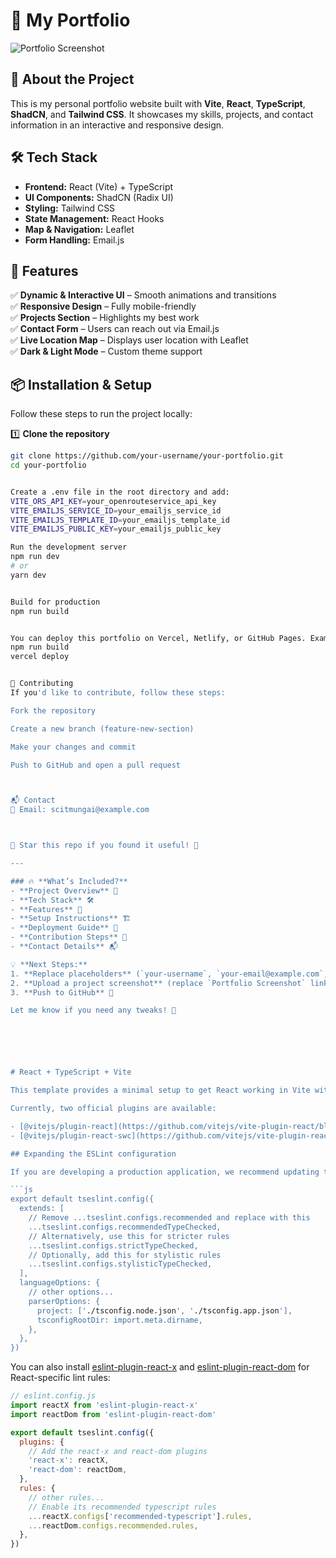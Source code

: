 # 🚀 My Portfolio  

![Portfolio Screenshot](https://via.placeholder.com/1200x600?text=Portfolio+Preview)

## 🌟 About the Project  
This is my personal portfolio website built with **Vite**, **React**, **TypeScript**, **ShadCN**, and **Tailwind CSS**. It showcases my skills, projects, and contact information in an interactive and responsive design.

## 🛠️ Tech Stack  
- **Frontend:** React (Vite) + TypeScript  
- **UI Components:** ShadCN (Radix UI)  
- **Styling:** Tailwind CSS  
- **State Management:** React Hooks  
- **Map & Navigation:** Leaflet  
- **Form Handling:** Email.js  

## 🚀 Features  
✅ **Dynamic & Interactive UI** – Smooth animations and transitions  
✅ **Responsive Design** – Fully mobile-friendly  
✅ **Projects Section** – Highlights my best work  
✅ **Contact Form** – Users can reach out via Email.js  
✅ **Live Location Map** – Displays user location with Leaflet  
✅ **Dark & Light Mode** – Custom theme support  

## 📦 Installation & Setup  
Follow these steps to run the project locally:  

1️⃣ **Clone the repository**  
```sh
git clone https://github.com/your-username/your-portfolio.git
cd your-portfolio


Create a .env file in the root directory and add:
VITE_ORS_API_KEY=your_openrouteservice_api_key
VITE_EMAILJS_SERVICE_ID=your_emailjs_service_id
VITE_EMAILJS_TEMPLATE_ID=your_emailjs_template_id
VITE_EMAILJS_PUBLIC_KEY=your_emailjs_public_key

Run the development server
npm run dev
# or
yarn dev


Build for production
npm run build


You can deploy this portfolio on Vercel, Netlify, or GitHub Pages. Example deployment:
npm run build
vercel deploy


🤝 Contributing
If you'd like to contribute, follow these steps:

Fork the repository

Create a new branch (feature-new-section)

Make your changes and commit

Push to GitHub and open a pull request



📬 Contact
📧 Email: scitmungai@example.com



🌟 Star this repo if you found it useful! 🚀

---

### 🔥 **What’s Included?**
- **Project Overview** 📌
- **Tech Stack** 🛠️
- **Features** 🎨
- **Setup Instructions** 🏗️
- **Deployment Guide** 🚀
- **Contribution Steps** 🤝
- **Contact Details** 📬  

💡 **Next Steps:**  
1. **Replace placeholders** (`your-username`, `your-email@example.com`, etc.)  
2. **Upload a project screenshot** (replace `Portfolio Screenshot` link)  
3. **Push to GitHub** 🎯  

Let me know if you need any tweaks! 🚀






# React + TypeScript + Vite

This template provides a minimal setup to get React working in Vite with HMR and some ESLint rules.

Currently, two official plugins are available:

- [@vitejs/plugin-react](https://github.com/vitejs/vite-plugin-react/blob/main/packages/plugin-react/README.md) uses [Babel](https://babeljs.io/) for Fast Refresh
- [@vitejs/plugin-react-swc](https://github.com/vitejs/vite-plugin-react-swc) uses [SWC](https://swc.rs/) for Fast Refresh

## Expanding the ESLint configuration

If you are developing a production application, we recommend updating the configuration to enable type-aware lint rules:

```js
export default tseslint.config({
  extends: [
    // Remove ...tseslint.configs.recommended and replace with this
    ...tseslint.configs.recommendedTypeChecked,
    // Alternatively, use this for stricter rules
    ...tseslint.configs.strictTypeChecked,
    // Optionally, add this for stylistic rules
    ...tseslint.configs.stylisticTypeChecked,
  ],
  languageOptions: {
    // other options...
    parserOptions: {
      project: ['./tsconfig.node.json', './tsconfig.app.json'],
      tsconfigRootDir: import.meta.dirname,
    },
  },
})
```

You can also install [eslint-plugin-react-x](https://github.com/Rel1cx/eslint-react/tree/main/packages/plugins/eslint-plugin-react-x) and [eslint-plugin-react-dom](https://github.com/Rel1cx/eslint-react/tree/main/packages/plugins/eslint-plugin-react-dom) for React-specific lint rules:

```js
// eslint.config.js
import reactX from 'eslint-plugin-react-x'
import reactDom from 'eslint-plugin-react-dom'

export default tseslint.config({
  plugins: {
    // Add the react-x and react-dom plugins
    'react-x': reactX,
    'react-dom': reactDom,
  },
  rules: {
    // other rules...
    // Enable its recommended typescript rules
    ...reactX.configs['recommended-typescript'].rules,
    ...reactDom.configs.recommended.rules,
  },
})
```

